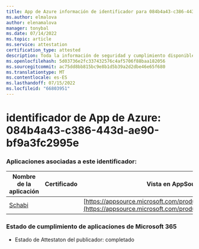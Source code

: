 ```yaml
---
title: App de Azure información de identificador para 084b4a43-c386-443d-ae90-bf9a3fc2995e
ms.author: elmalova
author: elenamalova
manager: tonybal
ms.date: 07/14/2022
ms.topic: article
ms.service: attestation
certification_type: attested
description: Toda la información de seguridad y cumplimiento disponible para 084b4a43-c386-443d-ae90-bf9a3fc2995e.
ms.openlocfilehash: 5d03736e2fc337432576c4af5706f88baa182056
ms.sourcegitcommit: ac75dd8bb815bc9e8b1d5b39a2d2dbe46e65f680
ms.translationtype: MT
ms.contentlocale: es-ES
ms.lasthandoff: 07/15/2022
ms.locfileid: "66803951"
---
```

# <a name="azure-app-id-084b4a43-c386-443d-ae90-bf9a3fc2995e"></a>identificador de App de Azure: 084b4a43-c386-443d-ae90-bf9a3fc2995e


### <a name="apps-associated-with-this-id"></a>Aplicaciones asociadas a este identificador:
| **Nombre de la aplicación** | **Certificado** | **Vista en AppSource** |
|--------------|---------------|-----------------------|
| [Schabi](../forward/WA200003728.md) |  | [https://appsource.microsoft.com/product/office/WA200003728](https://appsource.microsoft.com/product/office/WA200003728) |

### <a name="microsoft-365-app-compliance-status"></a>Estado de cumplimiento de aplicaciones de Microsoft 365
- Estado de Attestaton del publicador: completado
